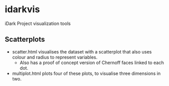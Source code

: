 # idarkvis
iDark Project visualization tools

## Scatterplots

* scatter.html visualises the dataset with a scatterplot that also uses colour and radius to represent variables.
  * Also has a proof of concept version of Chernoff faces linked to each dot.
* multiplot.html plots four of these plots, to visualise three dimensions in two.